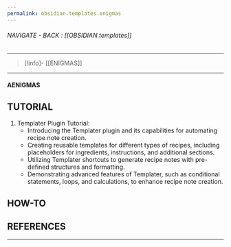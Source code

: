 ```yaml
---
permalink: obsidian.templates.enigmas
---
```


###### NAVIGATE - BACK :  [[OBSIDIAN.templates]]
----
>[!info]- [[ENIGMAS]]
-----
#### AENIGMAS






## TUTORIAL

1. Templater Plugin Tutorial:
    - Introducing the Templater plugin and its capabilities for automating recipe note creation.
    - Creating reusable templates for different types of recipes, including placeholders for ingredients, instructions, and additional sections.
    - Utilizing Templater shortcuts to generate recipe notes with pre-defined structures and formatting.
    - Demonstrating advanced features of Templater, such as conditional statements, loops, and calculations, to enhance recipe note creation.

## HOW-TO



## REFERENCES




------
